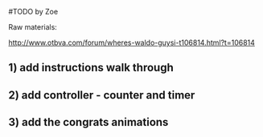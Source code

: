 #TODO by Zoe

Raw materials:

http://www.otbva.com/forum/wheres-waldo-guysi-t106814.html?t=106814

## 1) add instructions walk through

## 2) add controller - counter and timer

## 3) add the congrats animations

